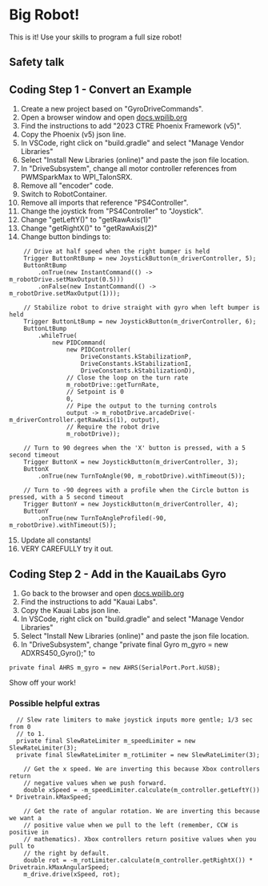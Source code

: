 # Big Robot!

This is it! Use your skills to program a full size robot!

## Safety talk

## Coding Step 1 - Convert an Example
1. Create a new project based on "GyroDriveCommands".
2. Open a browser window and open [docs.wpilib.org](https://docs.wpilib.org/en/stable/docs/software/vscode-overview/3rd-party-libraries.html#libraries)
3. Find the instructions to add "2023 CTRE Phoenix Framework (v5)".
4. Copy the Phoenix (v5) json line.
5. In VSCode, right click on "build.gradle" and select "Manage Vendor Libraries"
6. Select "Install New Libraries (online)" and paste the json file location.
7. In "DriveSubsystem", change all motor controller references from PWMSparkMax to WPI_TalonSRX.
8. Remove all "encoder" code.
9. Switch to RobotContainer.
10. Remove all imports that reference "PS4Controller".
11. Change the joystick from "PS4Controller" to "Joystick".
12. Change "getLeftY()" to "getRawAxis(1)"
13. Change "getRightX()" to "getRawAxis(2)"
14. Change button bindings to:
```
    // Drive at half speed when the right bumper is held
    Trigger ButtonRtBump = new JoystickButton(m_driverController, 5);
    ButtonRtBump
        .onTrue(new InstantCommand(() -> m_robotDrive.setMaxOutput(0.5)))
        .onFalse(new InstantCommand(() -> m_robotDrive.setMaxOutput(1)));

    // Stabilize robot to drive straight with gyro when left bumper is held
    Trigger ButtonLtBump = new JoystickButton(m_driverController, 6);
    ButtonLtBump
        .whileTrue(
            new PIDCommand(
                new PIDController(
                    DriveConstants.kStabilizationP,
                    DriveConstants.kStabilizationI,
                    DriveConstants.kStabilizationD),
                // Close the loop on the turn rate
                m_robotDrive::getTurnRate,
                // Setpoint is 0
                0,
                // Pipe the output to the turning controls
                output -> m_robotDrive.arcadeDrive(-m_driverController.getRawAxis(1), output),
                // Require the robot drive
                m_robotDrive));

    // Turn to 90 degrees when the 'X' button is pressed, with a 5 second timeout
    Trigger ButtonX = new JoystickButton(m_driverController, 3);
    ButtonX
        .onTrue(new TurnToAngle(90, m_robotDrive).withTimeout(5));

    // Turn to -90 degrees with a profile when the Circle button is pressed, with a 5 second timeout
    Trigger ButtonY = new JoystickButton(m_driverController, 4);
    ButtonY
        .onTrue(new TurnToAngleProfiled(-90, m_robotDrive).withTimeout(5));
```
15. Update all constants!
16. VERY CAREFULLY try it out.

## Coding Step 2 - Add in the KauaiLabs Gyro
1. Go back to the browser and open [docs.wpilib.org](https://docs.wpilib.org/en/stable/docs/software/vscode-overview/3rd-party-libraries.html#libraries)
3. Find the instructions to add "Kauai Labs".
4. Copy the Kauai Labs json line.
5. In VSCode, right click on "build.gradle" and select "Manage Vendor Libraries"
6. Select "Install New Libraries (online)" and paste the json file location.
7. In "DriveSubsystem", change "private final Gyro m_gyro = new ADXRS450_Gyro();" to
```
private final AHRS m_gyro = new AHRS(SerialPort.Port.kUSB);
```

Show off your work!

### Possible helpful extras
```
  // Slew rate limiters to make joystick inputs more gentle; 1/3 sec from 0
  // to 1.
  private final SlewRateLimiter m_speedLimiter = new SlewRateLimiter(3);
  private final SlewRateLimiter m_rotLimiter = new SlewRateLimiter(3);

    // Get the x speed. We are inverting this because Xbox controllers return
    // negative values when we push forward.
    double xSpeed = -m_speedLimiter.calculate(m_controller.getLeftY()) * Drivetrain.kMaxSpeed;

    // Get the rate of angular rotation. We are inverting this because we want a
    // positive value when we pull to the left (remember, CCW is positive in
    // mathematics). Xbox controllers return positive values when you pull to
    // the right by default.
    double rot = -m_rotLimiter.calculate(m_controller.getRightX()) * Drivetrain.kMaxAngularSpeed;
    m_drive.drive(xSpeed, rot);
```
